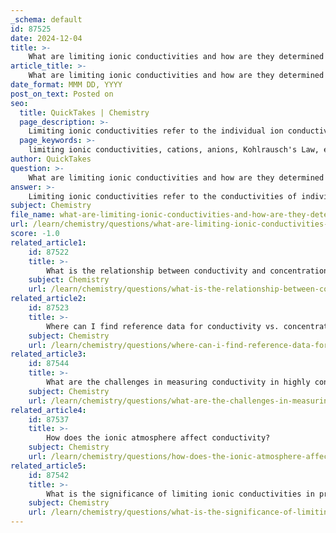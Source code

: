 ```yaml
---
_schema: default
id: 87525
date: 2024-12-04
title: >-
    What are limiting ionic conductivities and how are they determined for cations and anions?
article_title: >-
    What are limiting ionic conductivities and how are they determined for cations and anions?
date_format: MMM DD, YYYY
post_on_text: Posted on
seo:
  title: QuickTakes | Chemistry
  page_description: >-
    Limiting ionic conductivities refer to the individual ion conductivities in a solution at infinite dilution, determined using Kohlrausch's Law, essential for understanding electrolyte behavior.
  page_keywords: >-
    limiting ionic conductivities, cations, anions, Kohlrausch's Law, electrolyte, conductivity, infinite dilution, dissociation, conductive properties, molar conductivity, experimental data
author: QuickTakes
question: >-
    What are limiting ionic conductivities and how are they determined for cations and anions?
answer: >-
    Limiting ionic conductivities refer to the conductivities of individual ions in a solution when the concentration of the electrolyte approaches zero, or at infinite dilution. At this state, the ions are fully dissociated, and interactions between ions are minimal, allowing for a clearer measurement of their conductive properties.\n\nThe limiting ionic conductivities for cations and anions can be determined using Kohlrausch's Law, which states that the limiting molar conductivity of an electrolyte (Λ°m) is the sum of the individual contributions of the limiting ionic conductivities of its constituent ions. Mathematically, this can be expressed as:\n\n$$\n\Lambda°_m = \lambda^+ + \lambda^-\n$$\n\nwhere $\lambda^+$ is the limiting ionic conductivity of the cation and $\lambda^-$ is the limiting ionic conductivity of the anion.\n\nFor example, the limiting ionic conductivities for silver ions ($\text{Ag}^+$) and chloride ions ($\text{Cl}^-$) are given as $\lambda_{\text{Ag}^+} = 61.9 \, \text{S cm}^2 \text{mol}^{-1}$ and $\lambda_{\text{Cl}^-} = 76.3 \, \text{S cm}^2 \text{mol}^{-1}$, respectively. The total limiting molar conductivity of silver chloride (AgCl) can then be calculated as:\n\n$$\n\Lambda° = \lambda_{\text{Ag}^+} + \lambda_{\text{Cl}^-} = 138.2 \, \text{S cm}^2 \text{mol}^{-1}\n$$\n\nTo determine the limiting ionic conductivities of specific ions, one can also use extrapolated values from experimental data or compare the ionic conductivities of similar electrolytes. For instance, the limiting molar conductivity of magnesium chloride can be compared with that of potassium chloride to estimate the limiting ionic conductivity of magnesium ions.\n\nIn summary, limiting ionic conductivities are essential for understanding the conductive behavior of electrolytes in solution, and they can be determined through experimental measurements and the application of Kohlrausch's Law.
subject: Chemistry
file_name: what-are-limiting-ionic-conductivities-and-how-are-they-determined-for-cations-and-anions.md
url: /learn/chemistry/questions/what-are-limiting-ionic-conductivities-and-how-are-they-determined-for-cations-and-anions
score: -1.0
related_article1:
    id: 87522
    title: >-
        What is the relationship between conductivity and concentration in ionic solutions?
    subject: Chemistry
    url: /learn/chemistry/questions/what-is-the-relationship-between-conductivity-and-concentration-in-ionic-solutions
related_article2:
    id: 87523
    title: >-
        Where can I find reference data for conductivity vs. concentration?
    subject: Chemistry
    url: /learn/chemistry/questions/where-can-i-find-reference-data-for-conductivity-vs-concentration
related_article3:
    id: 87544
    title: >-
        What are the challenges in measuring conductivity in highly concentrated solutions?
    subject: Chemistry
    url: /learn/chemistry/questions/what-are-the-challenges-in-measuring-conductivity-in-highly-concentrated-solutions
related_article4:
    id: 87537
    title: >-
        How does the ionic atmosphere affect conductivity?
    subject: Chemistry
    url: /learn/chemistry/questions/how-does-the-ionic-atmosphere-affect-conductivity
related_article5:
    id: 87542
    title: >-
        What is the significance of limiting ionic conductivities in practical applications?
    subject: Chemistry
    url: /learn/chemistry/questions/what-is-the-significance-of-limiting-ionic-conductivities-in-practical-applications
---
```


&nbsp;